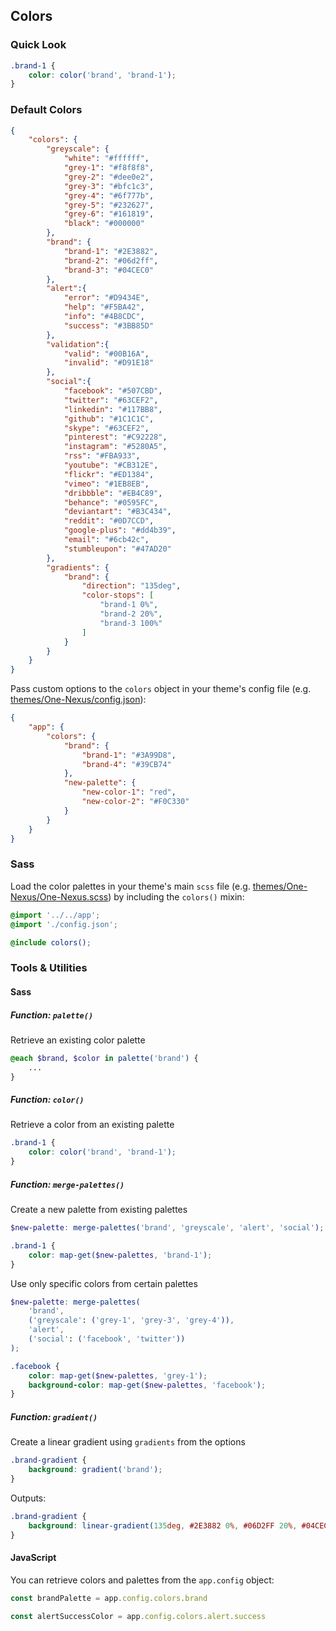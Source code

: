 ## Colors

### Quick Look

```css
.brand-1 {
    color: color('brand', 'brand-1');
}
```

### Default Colors

```json
{
    "colors": {
        "greyscale": {
            "white": "#ffffff",
            "grey-1": "#f8f8f8",
            "grey-2": "#dee0e2",
            "grey-3": "#bfc1c3",
            "grey-4": "#6f777b",
            "grey-5": "#232627",
            "grey-6": "#161819",
            "black": "#000000"
        },
        "brand": {
            "brand-1": "#2E3882",
            "brand-2": "#06d2ff",
            "brand-3": "#04CEC0"
        },
        "alert":{
            "error": "#D9434E",
            "help": "#F5BA42",
            "info": "#4B8CDC",
            "success": "#3BB85D"
        },
        "validation":{
            "valid": "#00B16A",
            "invalid": "#D91E18"	
        },
        "social":{
            "facebook": "#507CBD",
            "twitter": "#63CEF2",
            "linkedin": "#117BB8",
            "github": "#1C1C1C",
            "skype": "#63CEF2",
            "pinterest": "#C92228",
            "instagram": "#5280A5",
            "rss": "#FBA933",
            "youtube": "#CB312E",
            "flickr": "#ED1384",
            "vimeo": "#1EB8EB",
            "dribbble": "#EB4C89",
            "behance": "#0595FC",
            "deviantart": "#B3C434",
            "reddit": "#0D7CCD",
            "google-plus": "#dd4b39",
            "email": "#6cb42c",
            "stumbleupon": "#47AD20"
        },
        "gradients": {
            "brand": {
                "direction": "135deg",
                "color-stops": [
                    "brand-1 0%", 
                    "brand-2 20%", 
                    "brand-3 100%"
                ]
            }
        }
    }
}
```

Pass custom options to the `colors` object in your theme's config file (e.g. [themes/One-Nexus/config.json](../../../themes/One-Nexus/config.json)):

```json
{
    "app": {
        "colors": {
            "brand": {
                "brand-1": "#3A99D8",
                "brand-4": "#39CB74"
            },
            "new-palette": {
                "new-color-1": "red",
                "new-color-2": "#F0C330"
            }
        }
    }
}
```

### Sass

Load the color palettes in your theme's main `scss` file (e.g. [themes/One-Nexus/One-Nexus.scss](../../../themes/One-Nexus/One-Nexus.scss)) by including the `colors()` mixin:

```scss
@import '../../app';
@import './config.json';

@include colors();
```

### Tools & Utilities

#### Sass

##### Function: `palette()`

Retrieve an existing color palette

```scss
@each $brand, $color in palette('brand') {
    ...
}
```

##### Function: `color()`

Retrieve a color from an existing palette

```scss
.brand-1 {
    color: color('brand', 'brand-1');
}
```

##### Function: `merge-palettes()`

Create a new palette from existing palettes

```scss
$new-palette: merge-palettes('brand', 'greyscale', 'alert', 'social');

.brand-1 {
    color: map-get($new-palettes, 'brand-1');
}
```

Use only specific colors from certain palettes

```scss
$new-palette: merge-palettes(
    'brand', 
    ('greyscale': ('grey-1', 'grey-3', 'grey-4')), 
    'alert', 
    ('social': ('facebook', 'twitter'))
);

.facebook {
    color: map-get($new-palettes, 'grey-1');
    background-color: map-get($new-palettes, 'facebook');
}
```
##### Function: `gradient()`

Create a linear gradient using `gradients` from the options

```scss
.brand-gradient {
    background: gradient('brand');
}
```

Outputs:

```scss
.brand-gradient {
    background: linear-gradient(135deg, #2E3882 0%, #06D2FF 20%, #04CEC0 100%);
}
```

#### JavaScript

You can retrieve colors and palettes from the `app.config` object:

```js
const brandPalette = app.config.colors.brand
```

```js
const alertSuccessColor = app.config.colors.alert.success
```